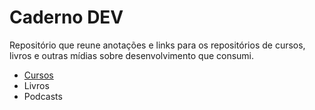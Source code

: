 # Caderno DEV

Repositório que reune anotações e links para os repositórios de cursos, livros e outras mídias sobre desenvolvimento que consumi.

- [Cursos](./cursos/README.md)
- Livros
- Podcasts

